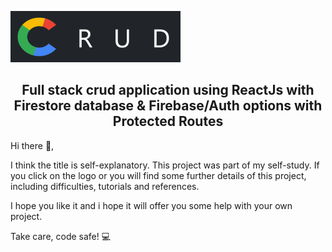 
![alt text](https://github.com/AndrasE/crud-auth-and-fire/blob/main/public/logo-readme.png?raw=true)
<h2 align="center", max-width: "500px", margin="auto">
Full stack crud application using ReactJs with Firestore database & Firebase/Auth options with Protected Routes
</h2>


Hi there 👋,

I think the title is self-explanatory. 
This project was part of my self-study.
If you click on the logo or you will find some further details of this project, 
including difficulties, tutorials and references.

I hope you like it and i hope it will offer you some help with your own project. 

Take care, code safe! 💻
